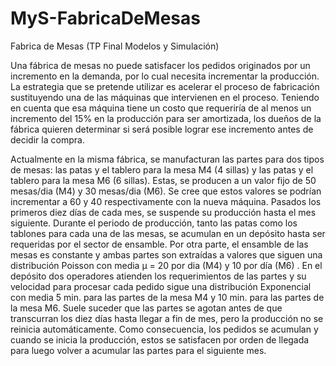 # MyS-FabricaDeMesas
Fabrica de Mesas (TP Final Modelos y Simulación)

Una fábrica de mesas no puede satisfacer los pedidos originados por un incremento en la demanda, por lo cual necesita incrementar la producción. La estrategia que se pretende utilizar es acelerar el proceso de fabricación sustituyendo una de las máquinas que intervienen en el proceso. Teniendo en cuenta que esa máquina tiene un costo que requeriría de al menos un incremento del 15% en la producción para ser amortizada, los dueños de la fábrica quieren determinar si será posible lograr ese incremento antes de decidir la compra.

Actualmente en la misma fábrica, se manufacturan las partes para dos tipos de mesas: las patas y el tablero para la mesa M4 (4 sillas) y las patas y el tablero para la mesa M6 (6 sillas). Estas, se producen a un valor fijo de 50 mesas/dia (M4) y 30 mesas/dia (M6). Se cree que estos valores se podrían incrementar a 60 y 40 respectivamente con la nueva máquina. Pasados los primeros diez días de cada mes, se suspende su producción hasta el mes siguiente. Durante el periodo de producción, tanto las patas como los tablones para cada una de las mesas, se acumulan en un depósito hasta ser requeridas por el sector de ensamble. Por otra parte, el ensamble de las mesas es constante y ambas partes son extraídas a valores que siguen una distribución Poisson con media μ = 20 por dia (M4) y 10 por día (M6) . En el depósito dos operadores atienden los requerimientos de las partes y su velocidad para procesar cada pedido sigue una distribución Exponencial con media 5 min. para las partes de la mesa M4 y 10 min. para las partes de la mesa M6. Suele suceder que las partes se agotan antes de que transcurran los diez días hasta llegar a fin de mes, pero la producción no se reinicia automáticamente. Como consecuencia, los pedidos se acumulan y cuando se inicia la producción, estos se satisfacen por orden de llegada para luego volver a acumular las partes para el siguiente mes.
